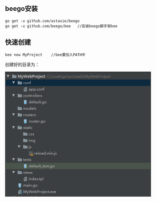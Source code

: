 ## beego安装
```shell
go get -u github.com/astaxie/beego
go get -u github.com/beego/bee   //安装beego脚手架bee
```

## 快速创建
```shell
bee new MyProject    //bee要加入PATH中
```

创建好的目录为：

![](..\img\目录.PNG)
